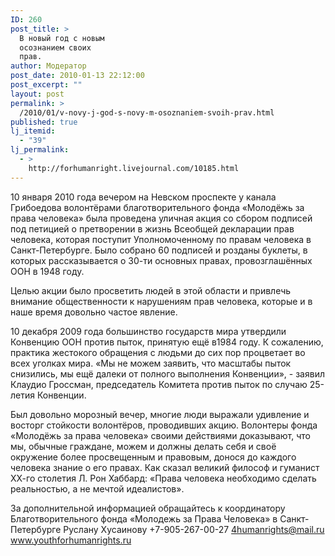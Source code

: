 ```yaml
---
ID: 260
post_title: >
  В новый год с новым
  осознанием своих
  прав.
author: Модератор
post_date: 2010-01-13 22:12:00
post_excerpt: ""
layout: post
permalink: >
  /2010/01/v-novy-j-god-s-novy-m-osoznaniem-svoih-prav.html
published: true
lj_itemid:
  - "39"
lj_permalink:
  - >
    http://forhumanright.livejournal.com/10185.html
---
```

10 января 2010 года вечером на Невском проспекте у канала Грибоедова волонтёрами благотворительного фонда «Молодёжь за права человека» была проведена уличная акция со сбором подписей под петицией о претворении в жизнь Всеобщей декларации прав человека, которая поступит Уполномоченному по правам человека в Санкт-Петербурге. Было собрано 60 подписей и розданы буклеты, в которых рассказывается о 30-ти основных правах, провозглашённых ООН в 1948 году.

Целью акции было просветить людей в этой области и привлечь внимание общественности к нарушениям прав человека, которые и в наше время довольно частое явление.

10 декабря 2009 года большинство государств мира утвердили Конвенцию ООН против пыток, принятую ещё в1984 году. К сожалению, практика жестокого обращения с людьми до сих пор процветает во всех уголках мира. «Мы не можем заявить, что масштабы пыток снизились, мы ещё далеки от полного выполнения Конвенции», - заявил Клаудио Гроссман, председатель Комитета против пыток по случаю 25-летия Конвенции.

Был довольно морозный вечер, многие люди выражали удивление и восторг стойкости волонтёров, проводивших акцию. Волонтеры фонда «Молодёжь за права человека» своими действиями доказывают, что мы, обычные граждане, можем и должны делать себя и своё окружение более просвещенным и правовым, донося до каждого человека знание о его правах. Как сказал великий философ и гуманист ХХ-го столетия Л. Рон Хаббард: «Права человека необходимо сделать реальностью, а не мечтой идеалистов».

За дополнительной информацией обращайтесь к координатору
Благотворительного фонда «Молодежь за Права Человека» в Санкт-Петербурге
Руслану Хусаинову
+7-905-267-00-27
4humanrights@mail.ru
www.youthforhumanrights.ru